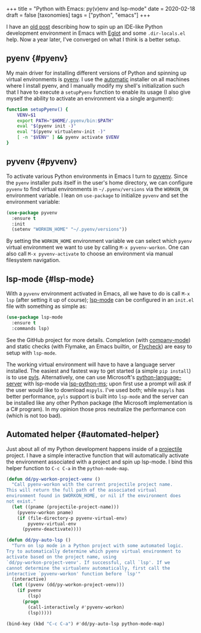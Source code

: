 +++
title = "Python with Emacs: py(v)env and lsp-mode"
date = 2020-02-18
draft = false
[taxonomies]
tags = ["python", "emacs"]
+++

I have an [old post](@/blog/eglot-python-ide.md) describing how
to spin up an IDE-like Python development environment in Emacs with
[Eglot](https://github.com/joaotavora/eglot) and some `.dir-locals.el`
help. Now a year later, I've converged on what I think is a better
setup.


## pyenv {#pyenv}

My main driver for installing different versions of Python and
spinning up virtual environments is [pyenv](https://github.com/pyenv/pyenv). I use the [automatic](https://github.com/pyenv/pyenv-installer)
installer on all machines where I install pyenv, and I manually
modify my shell's initialization such that I have to execute a
`setupPyenv` function to enable its usage (I also give myself the
ability to activate an environment via a single argument):

```bash
function setupPyenv() {
    VENV=$1
    export PATH="$HOME/.pyenv/bin:$PATH"
    eval "$(pyenv init -)"
    eval "$(pyenv virtualenv-init -)"
    [ -n "$VENV" ] && pyenv activate $VENV
}
```


## pyvenv {#pyvenv}

To activate various Python environments in Emacs I turn to
[pyvenv](https://github.com/jorgenschaefer/pyvenv). Since the `pyenv` installer puts itself in the user's home
directory, we can configure `pyvenv` to find virtual environments
in `~/.pyenv/versions` via the `WORKON_ON` environment variable.
I lean on `use-package` to initialize `pyvenv` and set the
environment variable:

```el
(use-package pyvenv
  :ensure t
  :init
  (setenv "WORKON_HOME" "~/.pyenv/versions"))
```

By setting the `WORKON_HOME` environment variable we can select
which `pyenv` virtual environment we want to use by calling `M-x
pyvenv-workon`. One can also call `M-x pyvenv-activate` to choose
an environment via manual filesystem navigation.


## lsp-mode {#lsp-mode}

With a `pyvenv` environment activated in Emacs, all we have to do
is call `M-x lsp` (after setting it up of course); [lsp-mode](https://github.com/emacs-lsp/lsp-mode) can be
configured in an `init.el` file with something as simple as:

```el
(use-package lsp-mode
  :ensure t
  :commands lsp)
```

See the GitHub project for more details. Completion (with
[company-mode](https://company-mode.github.io/)) and static checks (with Flymake, an Emacs builtin,
or [Flycheck](https://www.flycheck.org/en/latest/)) are easy to setup with `lsp-mode`.

The working virtual environment will have to have a language
server installed. The easiest and fastest way to get started (a
simple `pip install`) is to use [pyls](https://github.com/palantir/python-language-server). Alternatively, one can use
Microsoft's [python-language-server](https://github.com/microsoft/python-language-server) with lsp-mode via
[lsp-python-ms](https://github.com/emacs-lsp/lsp-python-ms); upon first use a prompt will ask if the user would
like to download `mspyls`. I've used both; while `mspyls` has
better performance, `pyls` support is built into `lsp-mode` and
the server can be installed like any other Python package (the
Microsoft implementation is a C# program). In my opinion those
pros neutralize the performance con (which is not too bad).


## Automated helper {#automated-helper}

Just about all of my Python development happens inside of a
[projectile](https://github.com/bbatsov/projectile) project. I have a simple interactive function that will
automatically activate the environment associated with a project
and spin up lsp-mode. I bind this helper function to `C-c C-a` in
the `python-mode-map`.

```el
(defun dd/py-workon-project-venv ()
  "Call pyenv-workon with the current projectile project name.
This will return the full path of the associated virtual
environment found in $WORKON_HOME, or nil if the environment does
not exist."
  (let ((pname (projectile-project-name)))
    (pyvenv-workon pname)
    (if (file-directory-p pyvenv-virtual-env)
        pyvenv-virtual-env
      (pyvenv-deactivate))))

(defun dd/py-auto-lsp ()
  "Turn on lsp mode in a Python project with some automated logic.
Try to automatically determine which pyenv virtual environment to
activate based on the project name, using
`dd/py-workon-project-venv'. If successful, call `lsp'. If we
cannot determine the virtualenv automatically, first call the
interactive `pyvenv-workon' function before `lsp'"
  (interactive)
  (let ((pvenv (dd/py-workon-project-venv)))
    (if pvenv
        (lsp)
      (progn
        (call-interactively #'pyvenv-workon)
        (lsp)))))

(bind-key (kbd "C-c C-a") #'dd/py-auto-lsp python-mode-map)
```
